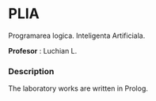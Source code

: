 # PLIA

Programarea logica. Inteligenta Artificiala.

**Profesor** : Luchian L.

### Description

The laboratory works are written in Prolog.